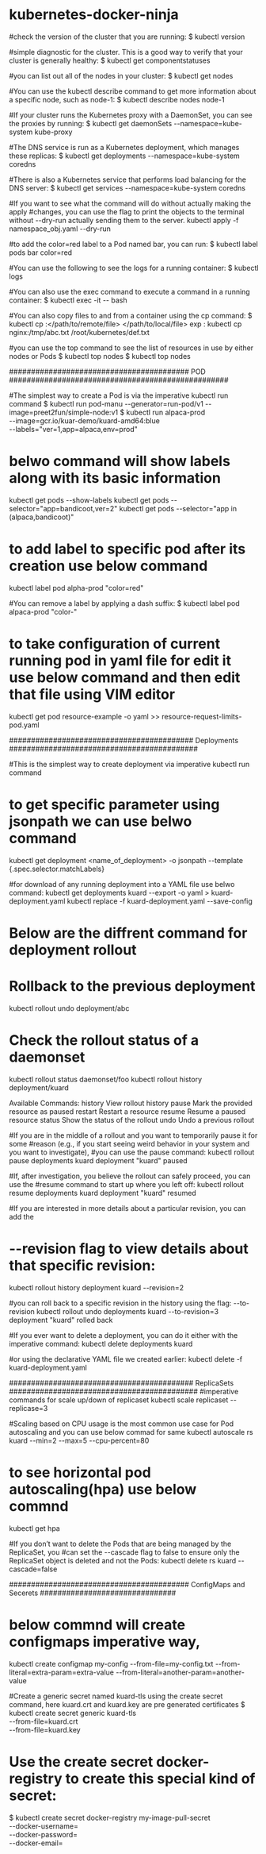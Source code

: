 # kubernetes-docker-ninja

#check the version of the cluster that you are running:
$ kubectl version

#simple diagnostic for the cluster. This is a good way to verify that your cluster is generally healthy:
$ kubectl get componentstatuses

#you can list out all of the nodes in your cluster:
$ kubectl get nodes

#You can use the kubectl describe command to get more information about a specific node, such as node-1:
$ kubectl describe nodes node-1

#If your cluster runs the Kubernetes proxy with a DaemonSet, you can see the proxies by running:
$ kubectl get daemonSets --namespace=kube-system kube-proxy

#The DNS service is run as a Kubernetes deployment, which manages these replicas:
$ kubectl get deployments --namespace=kube-system coredns

#There is also a Kubernetes service that performs load balancing for the DNS server:
$ kubectl get services --namespace=kube-system coredns

#If you want to see what the command will do without actually making the apply
#changes, you can use the flag to print the objects to the terminal without --dry-run actually sending them to the server.
kubectl apply -f namespace_obj.yaml --dry-run

#to add the color=red label to a Pod named bar, you can run:
$ kubectl label pods bar color=red

#You can use the following to see the logs for a running container:
$ kubectl logs <pod-name>

#You can also use the exec command to execute a command in a running container:
$ kubectl exec -it <pod-name> -- bash

#You can also copy files to and from a container using the cp command:
$ kubectl cp <pod-name>:</path/to/remote/file> </path/to/local/file>
exp : kubectl cp nginx:/tmp/abc.txt /root/kubernetes/def.txt

#you can use the top command to see the list of resources in use by either nodes or Pods
$ kubectl top nodes
$ kubectl top nodes



######################################### POD ##################################################

#The simplest way to create a Pod is via the imperative kubectl run command
$ kubectl run pod-manu --generator=run-pod/v1 --image=preet2fun/simple-node:v1
$ kubectl run alpaca-prod \
--image=gcr.io/kuar-demo/kuard-amd64:blue \
--labels="ver=1,app=alpaca,env=prod"

# belwo command will show labels along with its basic information
kubectl get pods --show-labels
kubectl get pods --selector="app=bandicoot,ver=2"
kubectl get pods --selector="app in (alpaca,bandicoot)"


# to add label to specific pod after its creation use below command
kubectl label pod alpha-prod "color=red"

#You can remove a label by applying a dash suffix:
$ kubectl label pod alpaca-prod "color-"

# to take configuration of current running pod in yaml file for edit it use below command and then edit that file using VIM editor
kubectl get pod resource-example -o yaml >> resource-request-limits-pod.yaml


########################################## Deployments ###########################################

#This is the simplest way to create deployment via imperative kubectl run command
# to get specific parameter using jsonpath we can use belwo command
kubectl get deployment <name_of_deployment> -o jsonpath --template {.spec.selector.matchLabels}

#for download of any running deployment into a YAML file use belwo command:
kubectl get deployments kuard --export -o yaml > kuard-deployment.yaml
kubectl replace -f kuard-deployment.yaml --save-config

# Below are the diffrent command for deployment rollout
# Rollback to the previous deployment
kubectl rollout undo deployment/abc
  
# Check the rollout status of a daemonset
kubectl rollout status daemonset/foo
kubectl rollout history deployment/kuard

Available Commands:
  history     View rollout history
  pause       Mark the provided resource as paused
  restart     Restart a resource
  resume      Resume a paused resource
  status      Show the status of the rollout
  undo        Undo a previous rollout

#If you are in the middle of a rollout and you want to temporarily pause it for some
#reason (e.g., if you start seeing weird behavior in your system and you want to investigate),
#you can use the pause command:
kubectl rollout pause deployments kuard
deployment "kuard" paused

#If, after investigation, you believe the rollout can safely proceed, you can use the
#resume command to start up where you left off:
kubectl rollout resume deployments kuard
deployment "kuard" resumed

#If you are interested in more details about a particular revision, you can add the
# --revision flag to view details about that specific revision:
kubectl rollout history deployment kuard --revision=2


#you can roll back to a specific revision in the history using the flag: --to-revision
kubectl rollout undo deployments kuard --to-revision=3
deployment "kuard" rolled back

#If you ever want to delete a deployment, you can do it either with the imperative command:
kubectl delete deployments kuard

#or using the declarative YAML file we created earlier:
kubectl delete -f kuard-deployment.yaml

########################################## ReplicaSets ###########################################
#imperative commands for scale up/down of replicaset
kubectl scale replicaset <replicaset-name> --replicase=3

#Scaling based on CPU usage is the most common use case for Pod autoscaling and you can use below commad for same
kubectl autoscale rs kuard --min=2 --max=5 --cpu-percent=80

# to see horizontal pod autoscaling(hpa) use below commnd
kubectl get hpa

#If you don’t want to delete the Pods that are being managed by the ReplicaSet, you
#can set the --cascade flag to false to ensure only the ReplicaSet object is deleted and not the Pods:
kubectl delete rs kuard --cascade=false

######################################### ConfigMaps and Secerets ###############################
# below commnd will create configmaps imperative way,
kubectl create configmap my-config --from-file=my-config.txt --from-literal=extra-param=extra-value --from-literal=another-param=another-value

#Create a generic secret named kuard-tls using the create secret command, here kuard.crt and kuard.key are pre generated certificates
$ kubectl create secret generic kuard-tls \
--from-file=kuard.crt \
--from-file=kuard.key

# Use the create secret docker-registry to create this special kind of secret:
$ kubectl create secret docker-registry my-image-pull-secret \
--docker-username=<username> \
--docker-password=<password> \
--docker-email=<email-address>
